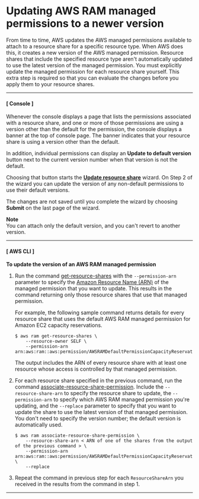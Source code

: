 # Updating AWS RAM managed permissions to a newer version<a name="working-with-sharing-update-permissions"></a>

From time to time, AWS updates the AWS managed permissions available to attach to a resource share for a specific resource type\. When AWS does this, it creates a new version of the AWS managed permission\. Resource shares that include the specified resource type aren't automatically updated to use the latest version of the managed permission\. You must explicitly update the managed permission for each resource share yourself\. This extra step is required so that you can evaluate the changes before you apply them to your resource shares\.

------
#### [ Console ]

 Whenever the console displays a page that lists the permissions associated with a resource share, and one or more of those permissions are using a version other than the default for the permission, the console displays a banner at the top of console page\. The banner indicates that your resource share is using a version other than the default\.

In addition, individual permissions can display an **Update to default version** button next to the current version number when that version is not the default\.

Choosing that button starts the [**Update resource share**](working-with-sharing-update.md) wizard\. On Step 2 of the wizard you can update the version of any non\-default permissions to use their default versions\.

The changes are not saved until you complete the wizard by choosing **Submit** on the last page of the wizard\. 

**Note**  
You can attach only the default version, and you can't revert to another version\.

------
#### [ AWS CLI ]

 **To update the version of an AWS RAM managed permission** 

1. Run the command [get\-resource\-shares](https://docs.aws.amazon.com/cli/latest/reference/ram/get-resource-shares.html) with the `--permission-arn` parameter to specify the [Amazon Resource Name \(ARN\)](https://docs.aws.amazon.com/general/latest/gr/aws-arns-and-namespaces.html) of the managed permission that you want to update\. This results in the command returning only those resource shares that use that managed permission\.

   For example, the following sample command returns details for every resource share that uses the default AWS RAM managed permission for Amazon EC2 capacity reservations\.

   ```
   $ aws ram get-resource-shares \
       --resource-owner SELF \
       --permission-arn arn:aws:ram::aws:permission/AWSRAMDefaultPermissionCapacityReservation
   ```

   The output includes the ARN of every resource share with at least one resource whose access is controlled by that managed permission\.

1. For each resource share specified in the previous command, run the command [associate\-resource\-share\-permission](https://docs.aws.amazon.com/cli/latest/reference/ram/associate-resource-share-permission.html)\. Include the `--resource-share-arn` to specify the resource share to update, the `--permission-arn` to specify which AWS RAM managed permission you're updating, and the `--replace` parameter to specify that you want to update the share to use the latest version of that managed permission\. You don't need to specify the version number; the default version is automatically used\.

   ```
   $ aws ram associate-resource-share-permission \
       --resource-share-arn < ARN of one of the shares from the output of the previous command > \
       --permission-arn arn:aws:ram::aws:permission/AWSRAMDefaultPermissionCapacityReservation \
       --replace
   ```

1. Repeat the command in previous step for each `ResourceShareArn` you received in the results from the command in step 1\.

------